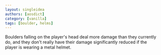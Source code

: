 ```yaml
---
layout: singleidea
authors: [aosdict]
category: [vanilla]
tags: [boulder, helms]
---
```

Boulders falling on the player's head deal more damage than they currently do, and they don't really have their damage significantly reduced if the player is wearing a metal helmet.
